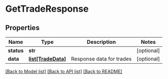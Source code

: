# GetTradeResponse

## Properties
Name | Type | Description | Notes
------------ | ------------- | ------------- | -------------
**status** | **str** |  | [optional] 
**data** | [**list[TradeData]**](TradeData.md) | Response data for trades | [optional] 

[[Back to Model list]](../README.md#documentation-for-models) [[Back to API list]](../README.md#documentation-for-api-endpoints) [[Back to README]](../README.md)

